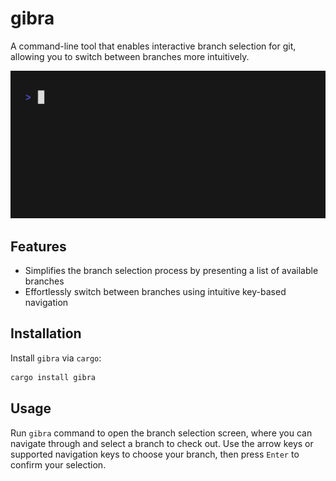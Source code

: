 # gibra

A command-line tool that enables interactive branch selection for git, allowing you to switch between branches more intuitively.

<p align="center">
  <img width="640" src="demo.gif" alt="" />
</p>

## Features

- Simplifies the branch selection process by presenting a list of available branches
- Effortlessly switch between branches using intuitive key-based navigation

## Installation

Install `gibra` via `cargo`:

```sh
cargo install gibra
```

## Usage

Run `gibra` command to open the branch selection screen, where you can navigate through and select a branch to check out. Use the arrow keys or supported navigation keys to choose your branch, then press `Enter` to confirm your selection.

